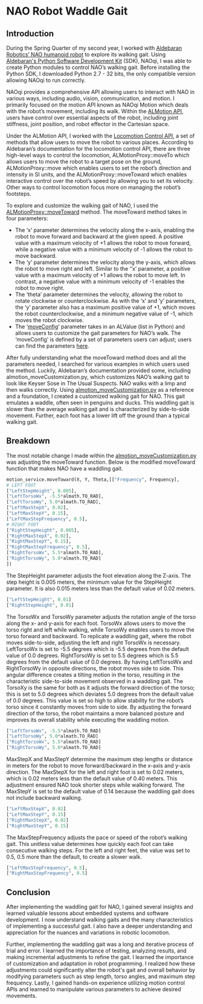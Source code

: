 # NAO Robot Waddle Gait

## Introduction
During the Spring Quarter of my second year, I worked with [Aldebaran Robotics’ NAO humanoid robot](https://www.aldebaran.com/en/nao) to explore its walking gait. Using [Aldebaran's Python Software Development Kit](http://doc.aldebaran.com/2-5/dev/python/install_guide.html) (SDK), NAOqi, I was able to create Python modules to control NAO’s walking gait. Before installing the Python SDK, I downloaded Python 2.7 - 32 bits, the only compatible version allowing NAOqi to run correctly. 

NAOqi provides a comprehensive API allowing users to interact with NAO in various ways, including audio, vision, communication, and motion. I primarily focused on the motion API known as NAOqi Motion which deals with the robot’s movement, including its walk. Within the [ALMotion API](http://doc.aldebaran.com/2-5/naoqi/motion/almotion.html), users have control over essential aspects of the robot, including joint stiffness, joint position, and robot effector in the Cartesian space. 

Under the ALMotion API, I worked with the [Locomotion Control API](http://doc.aldebaran.com/2-5/naoqi/motion/control-walk.html#control-walk), a set of methods that allow users to move the robot to various places. According to Aldebaran’s documentation for the locomotion control API, there are three high-level ways to control the locomotion, ALMotionProxy::moveTo which allows users to move the robot to a target pose on the ground, ALMotionProxy::move which enables users to set the robot’s direction and intensity in SI units, and the ALMotionProxy::moveToward which enables interactive control over the robot’s speed by allowing you to set its velocity. Other ways to control locomotion focus more on managing the robot’s footsteps. 

To explore and customize the walking gait of NAO, I used the [ALMotionProxy::moveToward](http://doc.aldebaran.com/2-5/naoqi/motion/control-walk-api.html#ALMotionProxy::moveToward__floatCR.floatCR.floatCR) method. The moveToward method takes in four parameters:
* The ‘x’ parameter determines the velocity along the x-axis, enabling the robot to move forward and backward at the given speed. A positive value with a maximum velocity of +1 allows the robot to move forward, while a negative value with a minimum velocity of -1 allows the robot to move backward.
* The ‘y’ parameter determines the velocity along the y-axis, which allows the robot to move right and left. Similar to the ‘‘x’ parameter, a positive value with a maximum velocity of +1 allows the robot to move left. In contrast, a negative value with a minimum velocity of -1 enables the robot to move right.
* The ‘theta’ parameter determines the velocity, allowing the robot to rotate clockwise or counterclockwise. As with the ‘x’ and ‘y’ parameters, the ‘y’ parameter also has a maximum positive value of +1, which moves the robot counterclockwise, and a minimum negative value of -1, which moves the robot clockwise.
* The ‘[moveConfig](http://doc.aldebaran.com/2-5/naoqi/motion/control-walk.html#move-config)’ parameter takes in an ALValue (list in Python) and allows users to customize the gait parameters for NAO’s walk. The ‘moveConfig’ is defined by a set of parameters users can adjust; users can find the parameters [here](http://doc.aldebaran.com/2-5/naoqi/motion/control-walk.html#control-walk-gait-parameters-table).

After fully understanding what the moveToward method does and all the parameters needed, I searched for various examples in which users used the method. Luckily, Aldebaran’s documentation provided some, including almotion_moveCustomization.py, which customizes NAO’s walking gait to look like Keyser Sose in The Usual Suspects. NAO walks with a limp and then walks correctly. 
Using [almotion_moveCustomization.py](http://doc.aldebaran.com/2-5/_downloads/almotion_moveToward.py) as a reference and a foundation, I created a customized walking gait for NAO. This gait emulates a waddle, often seen in penguins and ducks. This waddling gait is slower than the average walking gait and is characterized by side-to-side movement. Further, each foot has a lower lift off the ground than a typical walking gait.

## Breakdown
The most notable change I made within the [almotion_moveCustomization.py](http://doc.aldebaran.com/2-5/_downloads/almotion_moveToward.py) was adjusting the moveToward function. Below is the modified moveToward function that makes NAO have a waddling gait. 

```python
motion_service.moveToward(X, Y, Theta,[["Frequency", Frequency],
# LEFT FOOT
["LeftStepHeight", 0.005],
["LeftTorsoWx", -5.5*almath.TO_RAD],
["LeftTorsoWy", 5.0*almath.TO_RAD],
["LeftMaxStepX", 0.02], 
["LeftMaxStepY", 0.15],
["LeftMaxStepFrequency", 0.5],
# RIGHT FOOT
["RightStepHeight", 0.005],
["RightMaxStepX", 0.02],
["RightMaxStepY", 0.15],
["RightMaxStepFrequency", 0.5],
["RightTorsoWx", 5.5*almath.TO_RAD],
["RightTorsoWy", 5.0*almath.TO_RAD]
])
```
The StepHeight parameter adjusts the foot elevation along the Z-axis. The step height is 0.005 meters, the minimum value for the StepHeight parameter. It is also 0.015 meters less than the default value of 0.02 meters.

```python
["LeftStepHeight", 0.01]
["RightStepHeight", 0.01]
```

The TorsoWx and TorsoWy parameter adjusts the rotation angle of the torso along the x- and y-axis for each foot. TorsoWx allows users to move the torso right and left while walking, while TorsoWy enables users to move the torso forward and backward. To replicate a waddling gait, where the robot moves side-to-side, adjusting the left and right TorsoWx is necessary.  LeftTorsoWx is set to -5.5 degrees which is -5.5 degrees from the default value of 0.0 degrees. RightTorsoWy is set to 5.5 degrees which is 5.5 degrees from the default value of 0.0 degrees. By having LeftTorsoWx and RightTorsoWy in opposite directions, the robot moves side to side. This angular difference creates a tilting motion in the torso, resulting in the characteristic side-to-side movement observed in a waddling gait. The TorsoXy is the same for both as it adjusts the forward direction of the torso; this is set to 5.0 degrees which deviates 5.0 degrees from the default value of 0.0 degrees. This value is set so high to allow stability for the robot’s torso since it constantly moves from side to side. By adjusting the forward direction of the torso, the robot maintains a more balanced posture and improves its overall stability while executing the waddling motion.

```python
["LeftTorsoWx", -5.5*almath.TO_RAD]
["LeftTorsoWy", 5.0*almath.TO_RAD]
["RightTorsoWx", 5.5*almath.TO_RAD]
["RightTorsoWy", 5.0*almath.TO_RAD]
``` 

MaxStepX and MaxStepY determine the maximum step lengths or distance in meters for the robot to move forward/backward in the x-axis and y-axis direction. The MaxStepX for the left and right foot is set to 0.02 meters, which is 0.02 meters less than the default value of 0.40 meters. This adjustment ensured NAO took shorter steps while walking forward. The MaxStepY is set to the default value of 0.14 because the waddling gait does not include backward walking. 

```python
["LeftMaxStepX", 0.02]
["LeftMaxStepY", 0.15]
["RightMaxStepX", 0.02]
["RightMaxStepY", 0.15]
```

The MaxStepFrequency adjusts the pace or speed of the robot’s walking gait. This unitless value determines how quickly each foot can take consecutive walking steps. For the left and right feet, the value was set to 0.5, 0.5 more than the default, to create a slower walk. 

```python
["LeftMaxStepFrequency", 0.5],
["RightMaxStepFrequency", 0.5]
```

## Conclusion
After implementing the waddling gait for NAO, I gained several insights and learned valuable lessons about embedded systems and software development. I now understand walking gaits and the many characteristics of implementing a successful gait. I also have a deeper understanding and appreciation for the nuances and variations in robotic locomotion. 

Further, implementing the waddling gait was a long and iterative process of trial and error. I learned the importance of testing, analyzing results, and making incremental adjustments to refine the gait. I learned the importance of customization and adaptation in robot programming. I realized how these adjustments could significantly alter the robot's gait and overall behavior by modifying parameters such as step length, torso angles, and maximum step frequency. Lastly, I gained hands-on experience utilizing motion control APIs and learned to manipulate various parameters to achieve desired movements. 
